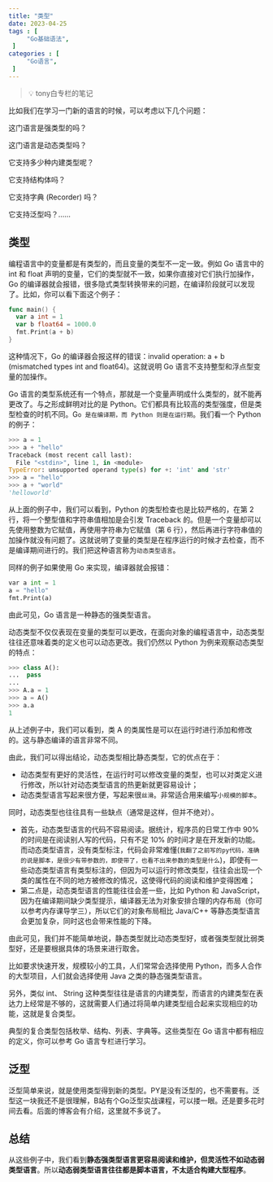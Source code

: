 ```yaml
---
title: "类型"
date: 2023-04-25
tags : [                                    
     "Go基础语法",
 ]
categories : [                              
     "Go语言",
 ]
---
```

>  💡 tony白专栏的笔记

比如我们在学习一门新的语言的时候，可以考虑以下几个问题：

这门语言是强类型的吗？

这门语言是动态类型吗？

它支持多少种内建类型呢？

它支持结构体吗？

它支持字典 (Recorder) 吗？

它支持泛型吗？……

## 类型

编程语言中的变量都是有类型的，而且变量的类型不一定一致。例如 Go 语言中的 int 和 float 声明的变量，它们的类型就不一致，如果你直接对它们执行加操作，Go 的编译器就会报错，很多隐式类型转换带来的问题，在编译阶段就可以发现了。比如，你可以看下面这个例子：

```go
func main() {
  var a int = 1
  var b float64 = 1000.0
  fmt.Print(a + b)
}
```

这种情况下，Go 的编译器会报这样的错误：invalid operation: a + b (mismatched types int and float64)。这就说明 Go 语言不支持整型和浮点型变量的加操作。

Go 语言的类型系统还有一个特点，那就是一个变量声明成什么类型的，就不能再更改了。与之形成鲜明对比的是 Python。它们都具有比较高的类型强度，但是类型检查的时机不同。G`o 是在编译期，而 Python 则是在运行期`。我们看一个 Python 的例子：

```python
>>> a = 1
>>> a + "hello"
Traceback (most recent call last):
  File "<stdin>", line 1, in <module>
TypeError: unsupported operand type(s) for +: 'int' and 'str'
>>> a = "hello"
>>> a + "world"
'helloworld'
```

从上面的例子中，我们可以看到，Python 的类型检查也是比较严格的，在第 2 行，将一个整型值和字符串值相加是会引发 Traceback 的。但是一个变量却可以先使用整数为它赋值，再使用字符串为它赋值（第 6 行），然后再进行字符串值的加操作就没有问题了。这就说明了变量的类型是在程序运行的时候才去检查，而不是编译期间进行的。我们把这种语言称为`动态类型语言`。

同样的例子如果使用 Go 来实现，编译器就会报错：

```python
var a int = 1
a = "hello"
fmt.Print(a)
```

由此可见，Go 语言是一种静态的强类型语言。

动态类型不仅仅表现在变量的类型可以更改，在面向对象的编程语言中，动态类型往往还意味着类的定义也可以动态更改。我们仍然以 Python 为例来观察动态类型的特点：

```python
>>> class A():
...  pass
...
>>> A.a = 1
>>> a = A()
>>> a.a
1
```

从上述例子中，我们可以看到，类 A 的类属性是可以在运行时进行添加和修改的。这与静态编译的语言非常不同。

由此，我们可以得出结论，动态类型相比静态类型，它的优点在于：

-   动态类型有更好的灵活性，在运行时可以修改变量的类型，也可以对类定义进行修改，所以针对动态类型语言的热更新就更容易设计；
-   动态类型语言写起来很方便，写起来很`丝滑`。非常适合用来编写`小规模的脚本`。

同时，动态类型也往往具有一些缺点（通常是这样，但并不绝对）。

-   首先，动态类型语言的代码不容易阅读。据统计，程序员的日常工作中 90% 的时间是在阅读别人写的代码，只有不足 10% 的时间才是在开发新的功能。而动态类型语言，没有类型标注，代码会非常难懂(`我翻了之前写的py代码，准确的说是脚本，是很少有带参数的，即使带了，也看不出来参数的类型是什么`)，即使有一些动态类型语言有类型标注的，但因为可以运行时修改类型，往往会出现一个类的属性在不同的地方被修改的情况，这使得代码的阅读和维护变得困难；
-   第二点是，动态类型语言的性能往往会差一些，比如 Python 和 JavaScript，因为在编译期间缺少类型提示，编译器无法为对象安排合理的内存布局（你可以参考内存课导学三），所以它们的对象布局相比 Java/C++ 等静态类型语言会更加复杂，同时这也会带来性能的下降。

由此可见，我们并不能简单地说，静态类型就比动态类型好，或者强类型就比弱类型好，还是要根据具体的场景来进行取舍。

比如要求快速开发，规模较小的工具，人们常常会选择使用 Python，而多人合作的大型项目，人们就会选择使用 Java 之类的静态强类型语言。

另外，类似 int、 String 这种类型往往是语言的内建类型，而语言的内建类型在表达力上经常是不够的，这就需要人们通过将简单内建类型组合起来实现相应的功能，这就是复合类型。

典型的复合类型包括枚举、结构、列表、字典等。这些类型在 Go 语言中都有相应的定义，你可以参考 Go 语言专栏进行学习。

## 泛型

泛型简单来说，就是使用类型得到新的类型。PY是没有泛型的，也不需要有。泛型这一块我还不是很理解，B站有个Go泛型实战课程，可以搂一眼。还是要多花时间去看。后面的博客会有介绍，这里就不多说了。

## 总结

从这些例子中，我们看到**静态强类型语言更容易阅读和维护，但灵活性不如动态弱类型语言**。所以**动态弱类型语言往往都是脚本语言，不太适合构建大型程序**。


